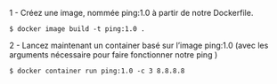 1 - Créez une image, nommée ping:1.0 à partir de notre Dockerfile.
```
$ docker image build -t ping:1.0 .
```
2 - Lancez maintenant un container basé sur l’image ping:1.0 (avec les arguments nécessaire pour faire fonctionner notre ping )
```
$ docker container run ping:1.0 -c 3 8.8.8.8
```
